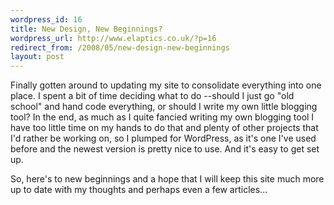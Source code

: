 ```yaml
---
wordpress_id: 16
title: New Design, New Beginnings?
wordpress_url: http://www.elaptics.co.uk/?p=16
redirect_from: /2008/05/new-design-new-beginnings
layout: post
---
```

Finally gotten around to updating my site to consolidate everything into one
place. I spent a bit of time deciding what to do --should I just go "old
school" and hand code everything, or should I write my own little blogging tool?
In the end, as much as I quite fancied writing my own blogging tool I have too
little time on my hands to do that and plenty of other projects that I'd rather
be working on, so I plumped for WordPress, as it's one I've used before and the
newest version is pretty nice to use. And it's easy to get set up.

So, here's to new beginnings and a hope that I will keep this site much more up
to date with my thoughts and perhaps even a few articles...
